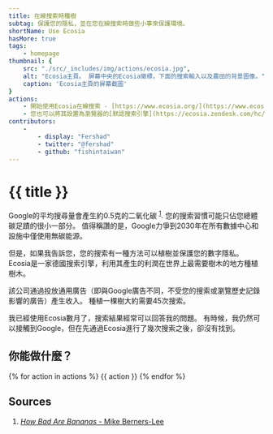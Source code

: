 ```yaml
---
title: 在線搜索時種樹
subtag: 保護您的隱私，並在您在線搜索時做些小事來保護環境。
shortName: Use Ecosia
hasMore: true
tags:
    - homepage
thumbnail: { 
    src: "./src/_includes/img/actions/ecosia.jpg", 
    alt: "Ecosia主頁。 屏幕中央的Ecosia徽標，下面的搜索輸入以及農田的背景圖像。",
    caption: 'Ecosia主頁的屏幕截圖'
}
actions:
    - 開始使用Ecosia在線搜索 - [https://www.ecosia.org/](https://www.ecosia.org/)
    - 您也可以將其設置為瀏覽器的[默認搜索引擎](https://ecosia.zendesk.com/hc/en-us/search?utf8=%E2%9C%93&query=default+search+engine)，也可以下載其移動應用程序。
contributors:
    - 
        - display: "Fershad"
        - twitter: "@fershad"
        - github: "fishintaiwan"
---
```

# {{ title }}
Google的平均搜尋量會產生約0.5克的二氧化碳 <sup>[1][1]</sup>. 您的搜索習慣可能只佔您總體碳足蹟的很小一部分。 值得稱讚的是，Google力爭到2030年在所有數據中心和設施中僅使用無碳能源。

但是，如果我告訴您，您的搜索有一種方法可以植樹並保護您的數字隱私。 Ecosia是一家德國搜索引擎，利用其產生的利潤在世界上最需要樹木的地方種植樹木。

該公司通過投放通用廣告（即與Google廣告不同，不受您的搜索或瀏覽歷史記錄影響的廣告）產生收入。 種植一棵樹大約需要45次搜索。

我已經使用Ecosia數月了，搜索結果經常可以回答我的問題。 有時候，我仍然可以接觸到Google，但在先通過Ecosia進行了幾次搜索之後，卻沒有找到。


<div class="action-cta card" data-spaced>
<div class="card--content">
<h2>
    你能做什麼？
</h2>
{% for action in actions %}
{{ action }}
{% endfor %}
</div>
</div>

## Sources
1. [*How Bad Are Bananas* - Mike Berners-Lee][1]

[1]:https://www.howbadarebananas.com